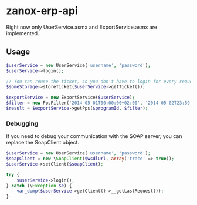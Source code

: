 zanox-erp-api
=============

Right now only UserService.asmx and ExportService.asmx are implemented.

## Usage

```php
$userService = new UserService('username', 'password');
$userService->login();

// You can reuse the ticket, so you don't have to login for every request. Store it in a DB or sth ...
$someStorage->storeTicket($userService->getTicket());

$exportService = new ExportService($userService);
$filter = new PpsFilter('2014-05-01T00:00:00+02:00', '2014-05-02T23:59:59+02:00');
$result = $exportService->getPps($programId, $filter);
```

### Debugging

If you need to debug your communication with the SOAP server, you can replace the SoapClient object.

```php
$userService = new UserService('username', 'password');
$soapClient = new \SoapClient($wsdlUrl, array('trace' => true));
$userService->setClient($soapClient);

try {
    $userService->login();
} catch (\Exception $e) {
    var_dump($userService->getClient()->__getLastRequest());
}
```